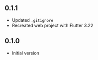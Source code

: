 ## 0.1.1

- Updated `.gitignore`
- Recreated web project with Flutter 3.22

## 0.1.0

- Initial version